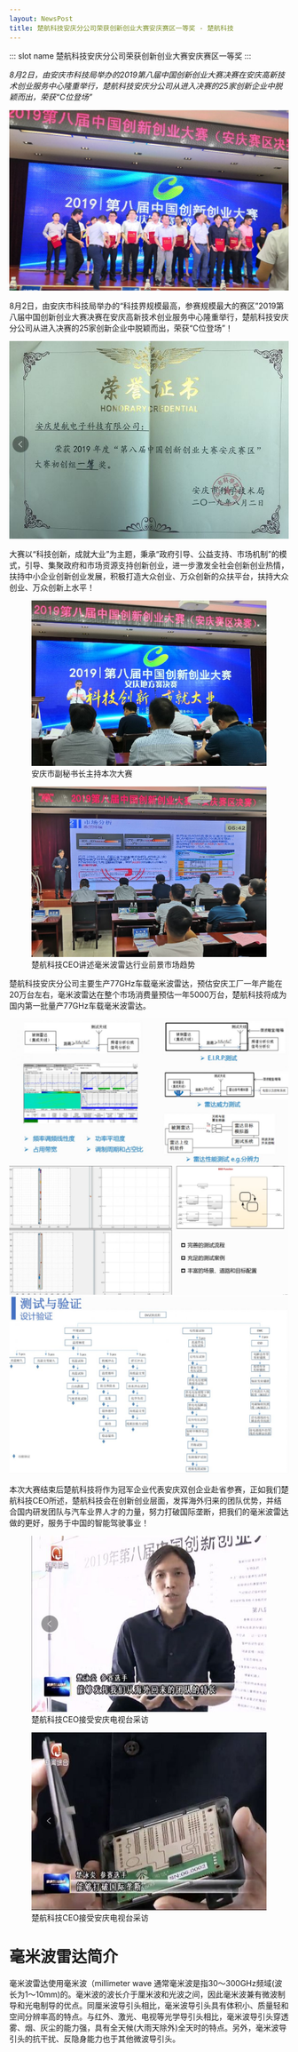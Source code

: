 ```yaml
---
layout: NewsPost
title: 楚航科技安庆分公司荣获创新创业大赛安庆赛区一等奖 - 楚航科技
---
```


::: slot name
楚航科技安庆分公司荣获创新创业大赛安庆赛区一等奖
:::

*8月2日，由安庆市科技局举办的2019第八届中国创新创业大赛决赛在安庆高新技术创业服务中心隆重举行，楚航科技安庆分公司从进入决赛的25家创新企业中脱颖而出，荣获“C位登场”*

![pic](./assets/2019-08-08/001.jpg)

8月2日，由安庆市科技局举办的“科技界规模最高，参赛规模最大的赛区”2019第八届中国创新创业大赛决赛在安庆高新技术创业服务中心隆重举行，楚航科技安庆分公司从进入决赛的25家创新企业中脱颖而出，荣获“C位登场”！

![pic](./assets/2019-08-08/002.jpg)

大赛以“科技创新，成就大业”为主题，秉承“政府引导、公益支持、市场机制”的模式，引导、集聚政府和市场资源支持创新创业，进一步激发全社会创新创业热情，扶持中小企业创新创业发展，积极打造大众创业、万众创新的众扶平台，扶持大众创业、万众创新上水平！

<figure>
  <img src='./assets/2019-08-08/003.jpg'>
  <figcaption>安庆市副秘书长主持本次大赛</figcaption>
</figure>

<figure>
  <img src='./assets/2019-08-08/004.jpg'>
  <figcaption>楚航科技CEO讲述毫米波雷达行业前景市场趋势</figcaption>
</figure>

楚航科技安庆分公司主要生产77GHz车载毫米波雷达，预估安庆工厂一年产能在20万台左右，毫米波雷达在整个市场消费量预估一年5000万台，楚航科技将成为国内第一批量产77GHz车载毫米波雷达。

![pic](./assets/2019-08-08/005.jpg)
![pic](./assets/2019-08-08/006.jpg)
![pic](./assets/2019-08-08/007.jpg)

本次大赛结束后楚航科技将作为冠军企业代表安庆双创企业赴省参赛，正如我们楚航科技CEO所述，楚航科技会在创新创业层面，发挥海外归来的团队优势，并结合国内研发团队与汽车业界人才的力量，努力打破国际垄断，把我们的毫米波雷达做的更好，服务于中国的智能驾驶事业！

<figure>
  <img src='./assets/2019-08-08/008.jpg'>
  <figcaption>楚航科技CEO接受安庆电视台采访</figcaption>
</figure>
<figure>
  <img src='./assets/2019-08-08/009.jpg'>
  <figcaption>楚航科技CEO接受安庆电视台采访</figcaption>
</figure>

# 毫米波雷达简介
毫米波雷达使用毫米波（millimeter wave 通常毫米波是指30～300GHz频域(波长为1～10mm)的。毫米波的波长介于厘米波和光波之间，因此毫米波兼有微波制导和光电制导的优点。同厘米波导引头相比，毫米波导引头具有体积小、质量轻和空间分辨率高的特点。与红外、激光、电视等光学导引头相比，毫米波导引头穿透雾、烟、灰尘的能力强，具有全天候(大雨天除外)全天时的特点。另外，毫米波导引头的抗干扰、反隐身能力也于其他微波导引头。

